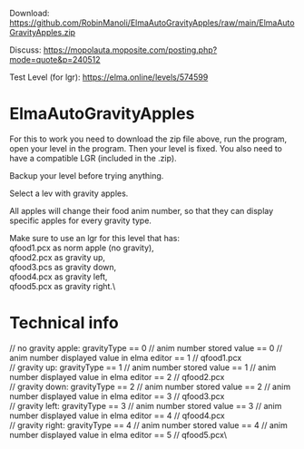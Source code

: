 Download:
https://github.com/RobinManoli/ElmaAutoGravityApples/raw/main/ElmaAutoGravityApples.zip

Discuss:
https://mopolauta.moposite.com/posting.php?mode=quote&p=240512

Test Level (for lgr):
https://elma.online/levels/574599

# ElmaAutoGravityApples
For this to work you need to download the zip file above, run the program, open your level in the program. Then your level is fixed. You also need to have a compatible LGR (included in the .zip).

Backup your level before trying anything.

Select a lev with gravity apples.

All apples will change their  food anim number,
so that they can display specific apples
for every gravity type.

Make sure to use an lgr for this level that has:\
qfood1.pcx as norm apple (no gravity),\
qfood2.pcx as gravity up,\
qfood3.pcs as gravity down,\
qfood4.pcx as gravity left,\
qfood5.pcx as gravity right.\

# Technical info
// no gravity apple: gravityType == 0 // anim number stored value == 0 // anim number displayed value in elma editor == 1 // qfood1.pcx\
// gravity up: gravityType == 1 // anim number stored value == 1 // anim number displayed value in elma editor == 2 // qfood2.pcx\
// gravity down: gravityType == 2 // anim number stored value == 2 // anim number displayed value in elma editor == 3 // qfood3.pcx\
// gravity left: gravityType == 3 // anim number stored value == 3 // anim number displayed value in elma editor == 4 // qfood4.pcx\
// gravity right: gravityType == 4 // anim number stored value == 4 // anim number displayed value in elma editor == 5 // qfood5.pcx\
